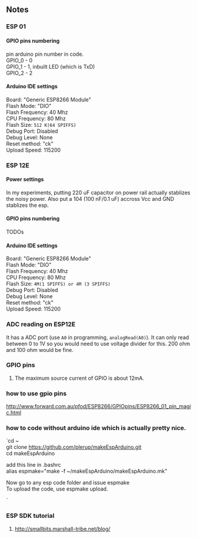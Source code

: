 ## Notes

### ESP 01 

#### GPIO pins numbering

pin      arduino pin number in code.  
GPIO_0 - 0  
GPIO_1 - 1, inbuilt LED (which is TxD)  
GPIO_2 - 2  

#### Arduino IDE settings
 Board: "Generic ESP8266 Module"  
 Flash Mode: "DIO"  
 Flash Frequency: 40 Mhz  
 CPU Frequency: 80 Mhz  
 Flash Size: `512 K(64 SPIFFS)`  
 Debug Port: Disabled  
 Debug Level: None  
 Reset method: "ck"  
 Upload Speed: 115200  

### ESP 12E

#### Power settings

 In my experiments, putting 220 uF capacitor on power rail actually stablizes the noisy power.
 Also put a 104 (100 nF/0.1 uF) accross Vcc and GND stablizes the esp.

#### GPIO pins numbering

 TODOs  

#### Arduino IDE settings
 Board: "Generic ESP8266 Module"  
 Flash Mode: "DIO"  
 Flash Frequency: 40 Mhz  
 CPU Frequency: 80 Mhz  
 Flash Size: `4M(1 SPIFFS) or 4M (3 SPIFFS)`  
 Debug Port: Disabled  
 Debug Level: None  
 Reset method: "ck"  
 Upload Speed: 115200  

### ADC reading on ESP12E

 It has a ADC port (use `A0` in programming, `analogRead(A0)`).
 It can only read between 0 to 1V so you would need to use voltage divider for this.
 200 ohm and 100 ohm would be fine.

### GPIO pins

1. The maximum source current of GPIO is about 12mA.

### how to use gpio pins

http://www.forward.com.au/pfod/ESP8266/GPIOpins/ESP8266_01_pin_magic.html

### how to code without arduino ide which is actually pretty nice.

`cd ~  
 git clone https://github.com/plerup/makeEspArduino.git  
 cd makeEspArduino  

 add this line in .bashrc  
 alias espmake="make -f ~/makeEspArduino/makeEspArduino.mk"

 Now go to any esp code folder and issue espmake  
 To upload the code, use espmake upload.
 
 `


### ESP SDK tutorial
1. http://smallbits.marshall-tribe.net/blog/
